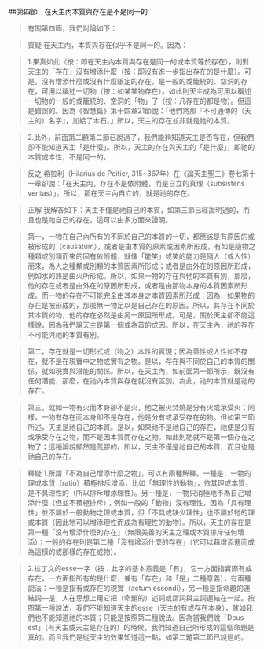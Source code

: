 ##第四節　在天主內本質與存在是不是同一的
>有關第四節，我們討論如下：

>質疑	在天主內，本質與存在似乎不是同一的。因為：

>1.果真如此（按︰即在天主內本質與存在是同一的或本質等於存在），則對天主的「存在」沒有增添什麼（按：即沒有進一步指出存在的是什麼）。可是，沒有增添什麼或沒有什麼限定的存在，是一般的或籠統的、空洞的存在，可用以稱述一切物（按：如某某物存在）。如此則天主成為可用以稱述一切物的一般的或籠統的、空洞的「物」了（按︰凡存在的都是物）。但這是錯誤的。因為《智慧篇》第十四章21節說：「他們將那『不可通傳的（天主的）名字』，加給了木石。」所以，天主的存在並非就是祂的本質。

>2.此外，前面第二題第二節已說過了，我們能夠知道天主是否存在，但我們卻不能知道天主「是什麼」。所以，天主的存在與天主的「是什麼」，即祂的本質或本性，不是同一的。

>反之	希拉利（Hilarius de Poitier, 315~367年）在《論天主聖三》卷七第十一章卻說：「在天主內，存在不是依附體，而是自立的真理（subsistens veritas）」。所以，那在天主內自立的，就是祂的存在。

>正解	我解答如下：天主不僅是祂自己的本質，如第三節已經證明過的，而且也是祂自己的存在。這可以由多方面來證明。

>第一，一物在自己內所有的不同於自己的本質的一切，都應該是有原因的或被形成的（causatum），或者是由本質的原素或因素所形成，有如是隨物之種類或別類而來的固有依附體，就像「能笑」或笑的能力是隨人（或人性）而來，為人之種類或別類的本質因素所形成；或者是由外在的原因所形成，例如水的熱是由火所形成。所以，如果一物的存在與他的本質有別，那麼，他的存在或者是由外在的原因所形成，或者是由那物本身的本質因素所形成。而一物的存在不可能完全由其本身之本質因素所形成；因為，如果物的存在是被形成的，那麼無一物足以是自己存在的原因。所以，其存在不同於其本質的物，他的存在必然是由另一原因所形成。可是，關於天主卻不能這樣說，因為我們說天主是第一個或為首的成因。所以，在天主內，祂的存在不可能與祂的本質有別。

>第二，存在就是一切形式或（物之）本性的實現；因為善性或人性如不存在，就不是在現實中之物或實有之物。是以，存在與不同於自己的本質的關係，就如現實與潛能的關係。所以，在天主內，如前面第一節所示，既沒有任何潛能，那麼，在祂內本質與存在就沒有區別。為此，祂的本質就是祂的存在。

>第三，就如一物有火而本身卻不是火，他之被火焚燒是分有火或承受火；同樣，一物有存在而本身卻不是存在，他是分有或承受存在的物。但如第三節所述，天主是祂自己的本質。是以，如果祂不是祂自己的存在，祂便是分有或承受存在之物，而不是因本質而存在之物。如此則祂就不是第一個存在之物了；這種論說顯然是荒膠的。所以，天主不僅是祂自己的本質，而且也是祂自己的存在。

>釋疑	1.所謂「不為自己增添什麼之物」，可以有兩種解釋。一種是，一物的理或本質（ratio）積極排斥增添，比如「無理性的動物」，依其理或本質，是不具理性的（所以排斥增添理性）。另一種是，一物只消極地不為自己增添什麼（但並不積極排斥）；例如一般的「動物」沒有理性，因為「具有理性」並不屬於一般動物之理或本質，但「不具或缺少理性」也不屬於牠的理或本質（因此牠可以增添理性而成為有理性的動物）。所以，天主的存在是第一種「沒有增添什麼的存在」（無限美善的天主之理或本質排斥任何增添）；一般的存在則是第二種「沒有增添什麼的存在」（它可以藉增添進而成為這樣的或那樣的存在或物）。

>2.拉丁文的esse一字（按︰此字的基本意義是「有」，它一方面指實際有或存在，一方面指所有的是什麼，兼有「存在」和「是」二種意義），有兩種說法：一種是指有或存在的現實（actum essendi），另一種是指命題的連結詞—是，人在思想上用它把（命題的）述詞或謂詞與主詞連結在一起。按照第一種說法，我們不能知道天主的esse（天主的有或存在本身），就如我們也不能知道祂的本質；只能是按照第二種說法。因為當我們說「Deus est」（有天主或天主是存在的）的時候，我們知道自己所形成的這個命題是真的。而且我們是從天主的效果知道這一點，如第二題第二節已說過的。
